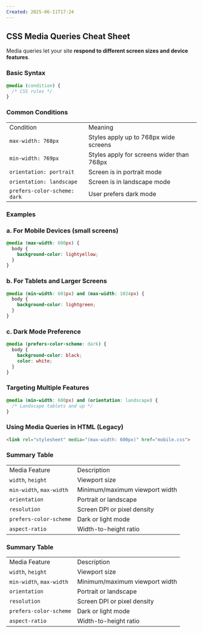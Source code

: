 ```yaml
---
Created: 2025-06-11T17:24
---
```

## CSS Media Queries Cheat Sheet

Media queries let your site **respond to different screen sizes and device features**.

### **Basic Syntax**

```CSS
@media (condition) {
  /* CSS rules */
}
```

  

### **Common Conditions**

|   |   |
|---|---|
|Condition|Meaning|
|`max-width: 768px`|Styles apply up to 768px wide screens|
|`min-width: 769px`|Styles apply for screens wider than 768px|
|`orientation: portrait`|Screen is in portrait mode|
|`orientation: landscape`|Screen is in landscape mode|
|`prefers-color-scheme: dark`|User prefers dark mode|

  

### **Examples**

### a. For Mobile Devices (small screens)

```CSS
@media (max-width: 600px) {
  body {
    background-color: lightyellow;
  }
}
```

### b. For Tablets and Larger Screens

```CSS
@media (min-width: 601px) and (max-width: 1024px) {
  body {
    background-color: lightgreen;
  }
}
```

### c. Dark Mode Preference

```CSS
@media (prefers-color-scheme: dark) {
  body {
    background-color: black;
    color: white;
  }
}
```

  

### **Targeting Multiple Features**

```CSS
@media (min-width: 600px) and (orientation: landscape) {
  /* Landscape tablets and up */
}
```

  

### **Using Media Queries in HTML (Legacy)**

```HTML
<link rel="stylesheet" media="(max-width: 600px)" href="mobile.css">
```

  

### Summary Table

|   |   |
|---|---|
|Media Feature|Description|
|`width`, `height`|Viewport size|
|`min-width`, `max-width`|Minimum/maximum viewport width|
|`orientation`|Portrait or landscape|
|`resolution`|Screen DPI or pixel density|
|`prefers-color-scheme`|Dark or light mode|
|`aspect-ratio`|Width-to-height ratio|

  

### Summary Table

|   |   |
|---|---|
|Media Feature|Description|
|`width`, `height`|Viewport size|
|`min-width`, `max-width`|Minimum/maximum viewport width|
|`orientation`|Portrait or landscape|
|`resolution`|Screen DPI or pixel density|
|`prefers-color-scheme`|Dark or light mode|
|`aspect-ratio`|Width-to-height ratio|
